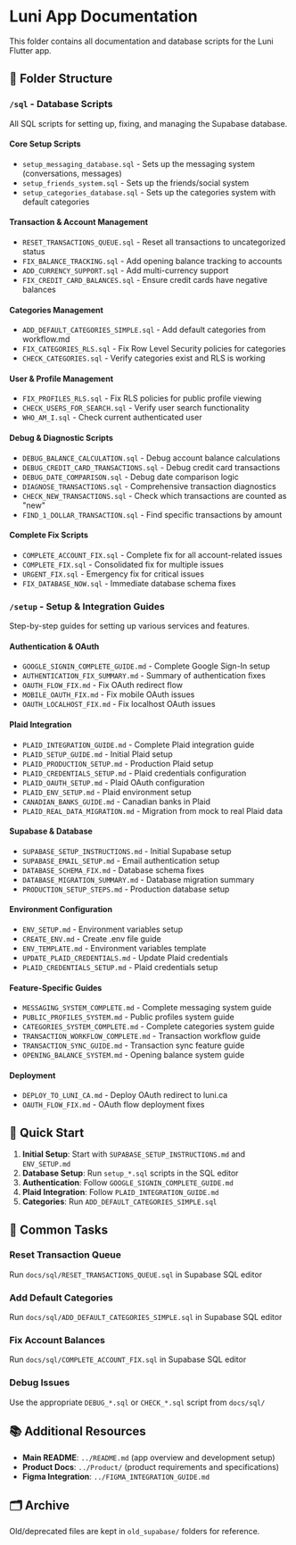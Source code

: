 # Luni App Documentation

This folder contains all documentation and database scripts for the Luni Flutter app.

## 📁 Folder Structure

### `/sql` - Database Scripts
All SQL scripts for setting up, fixing, and managing the Supabase database.

#### Core Setup Scripts
- `setup_messaging_database.sql` - Sets up the messaging system (conversations, messages)
- `setup_friends_system.sql` - Sets up the friends/social system
- `setup_categories_database.sql` - Sets up the categories system with default categories

#### Transaction & Account Management
- `RESET_TRANSACTIONS_QUEUE.sql` - Reset all transactions to uncategorized status
- `FIX_BALANCE_TRACKING.sql` - Add opening balance tracking to accounts
- `ADD_CURRENCY_SUPPORT.sql` - Add multi-currency support
- `FIX_CREDIT_CARD_BALANCES.sql` - Ensure credit cards have negative balances

#### Categories Management
- `ADD_DEFAULT_CATEGORIES_SIMPLE.sql` - Add default categories from workflow.md
- `FIX_CATEGORIES_RLS.sql` - Fix Row Level Security policies for categories
- `CHECK_CATEGORIES.sql` - Verify categories exist and RLS is working

#### User & Profile Management
- `FIX_PROFILES_RLS.sql` - Fix RLS policies for public profile viewing
- `CHECK_USERS_FOR_SEARCH.sql` - Verify user search functionality
- `WHO_AM_I.sql` - Check current authenticated user

#### Debug & Diagnostic Scripts
- `DEBUG_BALANCE_CALCULATION.sql` - Debug account balance calculations
- `DEBUG_CREDIT_CARD_TRANSACTIONS.sql` - Debug credit card transactions
- `DEBUG_DATE_COMPARISON.sql` - Debug date comparison logic
- `DIAGNOSE_TRANSACTIONS.sql` - Comprehensive transaction diagnostics
- `CHECK_NEW_TRANSACTIONS.sql` - Check which transactions are counted as "new"
- `FIND_1_DOLLAR_TRANSACTION.sql` - Find specific transactions by amount

#### Complete Fix Scripts
- `COMPLETE_ACCOUNT_FIX.sql` - Complete fix for all account-related issues
- `COMPLETE_FIX.sql` - Consolidated fix for multiple issues
- `URGENT_FIX.sql` - Emergency fix for critical issues
- `FIX_DATABASE_NOW.sql` - Immediate database schema fixes

### `/setup` - Setup & Integration Guides
Step-by-step guides for setting up various services and features.

#### Authentication & OAuth
- `GOOGLE_SIGNIN_COMPLETE_GUIDE.md` - Complete Google Sign-In setup
- `AUTHENTICATION_FIX_SUMMARY.md` - Summary of authentication fixes
- `OAUTH_FLOW_FIX.md` - Fix OAuth redirect flow
- `MOBILE_OAUTH_FIX.md` - Fix mobile OAuth issues
- `OAUTH_LOCALHOST_FIX.md` - Fix localhost OAuth issues

#### Plaid Integration
- `PLAID_INTEGRATION_GUIDE.md` - Complete Plaid integration guide
- `PLAID_SETUP_GUIDE.md` - Initial Plaid setup
- `PLAID_PRODUCTION_SETUP.md` - Production Plaid setup
- `PLAID_CREDENTIALS_SETUP.md` - Plaid credentials configuration
- `PLAID_OAUTH_SETUP.md` - Plaid OAuth configuration
- `PLAID_ENV_SETUP.md` - Plaid environment setup
- `CANADIAN_BANKS_GUIDE.md` - Canadian banks in Plaid
- `PLAID_REAL_DATA_MIGRATION.md` - Migration from mock to real Plaid data

#### Supabase & Database
- `SUPABASE_SETUP_INSTRUCTIONS.md` - Initial Supabase setup
- `SUPABASE_EMAIL_SETUP.md` - Email authentication setup
- `DATABASE_SCHEMA_FIX.md` - Database schema fixes
- `DATABASE_MIGRATION_SUMMARY.md` - Database migration summary
- `PRODUCTION_SETUP_STEPS.md` - Production database setup

#### Environment Configuration
- `ENV_SETUP.md` - Environment variables setup
- `CREATE_ENV.md` - Create .env file guide
- `ENV_TEMPLATE.md` - Environment variables template
- `UPDATE_PLAID_CREDENTIALS.md` - Update Plaid credentials
- `PLAID_CREDENTIALS_SETUP.md` - Plaid credentials setup

#### Feature-Specific Guides
- `MESSAGING_SYSTEM_COMPLETE.md` - Complete messaging system guide
- `PUBLIC_PROFILES_SYSTEM.md` - Public profiles system guide
- `CATEGORIES_SYSTEM_COMPLETE.md` - Complete categories system guide
- `TRANSACTION_WORKFLOW_COMPLETE.md` - Transaction workflow guide
- `TRANSACTION_SYNC_GUIDE.md` - Transaction sync feature guide
- `OPENING_BALANCE_SYSTEM.md` - Opening balance system guide

#### Deployment
- `DEPLOY_TO_LUNI_CA.md` - Deploy OAuth redirect to luni.ca
- `OAUTH_FLOW_FIX.md` - OAuth flow deployment fixes

## 📝 Quick Start

1. **Initial Setup**: Start with `SUPABASE_SETUP_INSTRUCTIONS.md` and `ENV_SETUP.md`
2. **Database Setup**: Run `setup_*.sql` scripts in the SQL editor
3. **Authentication**: Follow `GOOGLE_SIGNIN_COMPLETE_GUIDE.md`
4. **Plaid Integration**: Follow `PLAID_INTEGRATION_GUIDE.md`
5. **Categories**: Run `ADD_DEFAULT_CATEGORIES_SIMPLE.sql`

## 🔧 Common Tasks

### Reset Transaction Queue
Run `docs/sql/RESET_TRANSACTIONS_QUEUE.sql` in Supabase SQL editor

### Add Default Categories
Run `docs/sql/ADD_DEFAULT_CATEGORIES_SIMPLE.sql` in Supabase SQL editor

### Fix Account Balances
Run `docs/sql/COMPLETE_ACCOUNT_FIX.sql` in Supabase SQL editor

### Debug Issues
Use the appropriate `DEBUG_*.sql` or `CHECK_*.sql` script from `docs/sql/`

## 📚 Additional Resources

- **Main README**: `../README.md` (app overview and development setup)
- **Product Docs**: `../Product/` (product requirements and specifications)
- **Figma Integration**: `../FIGMA_INTEGRATION_GUIDE.md`

## 🗂️ Archive

Old/deprecated files are kept in `old_supabase/` folders for reference.

